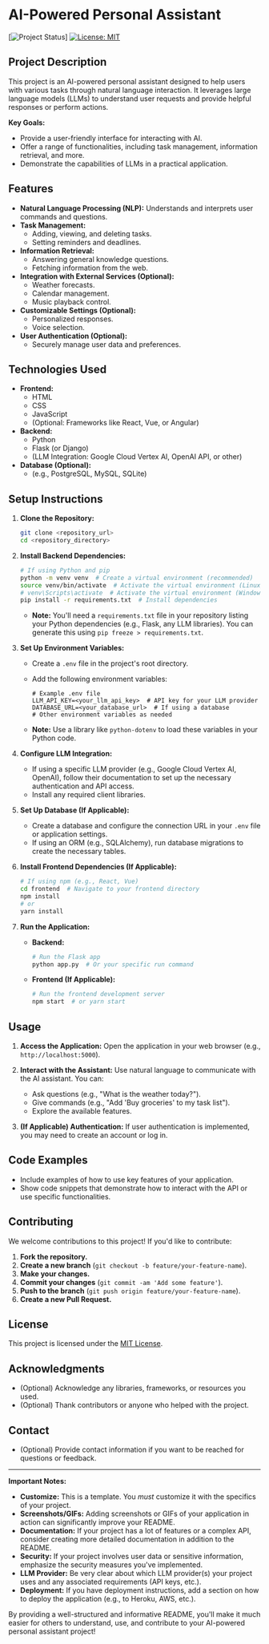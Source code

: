 # AI-Powered Personal Assistant

[![Project Status](https://img.shields.io/badge/status-development-orange.svg)]
[![License: MIT](https://img.shields.io/badge/License-MIT-yellow.svg)](https://opensource.org/licenses/MIT)

## Project Description

This project is an AI-powered personal assistant designed to help users with various tasks through natural language interaction. It leverages large language models (LLMs) to understand user requests and provide helpful responses or perform actions.

**Key Goals:**

* Provide a user-friendly interface for interacting with AI.
* Offer a range of functionalities, including task management, information retrieval, and more.
* Demonstrate the capabilities of LLMs in a practical application.

## Features

* **Natural Language Processing (NLP):** Understands and interprets user commands and questions.
* **Task Management:**
    * Adding, viewing, and deleting tasks.
    * Setting reminders and deadlines.
* **Information Retrieval:**
    * Answering general knowledge questions.
    * Fetching information from the web.
* **Integration with External Services (Optional):**
    * Weather forecasts.
    * Calendar management.
    * Music playback control.
* **Customizable Settings (Optional):**
    * Personalized responses.
    * Voice selection.
* **User Authentication (Optional):**
    * Securely manage user data and preferences.

## Technologies Used

* **Frontend:**
    * HTML
    * CSS
    * JavaScript
    * (Optional: Frameworks like React, Vue, or Angular)
* **Backend:**
    * Python
    * Flask (or Django)
    * (LLM Integration: Google Cloud Vertex AI, OpenAI API, or other)
* **Database (Optional):**
    * (e.g., PostgreSQL, MySQL, SQLite)

## Setup Instructions

1.  **Clone the Repository:**
    
    ```bash
    git clone <repository_url>
    cd <repository_directory>
    ```
    
2.  **Install Backend Dependencies:**
    
    ```bash
    # If using Python and pip
    python -m venv venv  # Create a virtual environment (recommended)
    source venv/bin/activate  # Activate the virtual environment (Linux/macOS)
    # venv\Scripts\activate  # Activate the virtual environment (Windows)
    pip install -r requirements.txt  # Install dependencies
    ```
    
    * **Note:** You'll need a `requirements.txt` file in your repository listing your Python dependencies (e.g., Flask, any LLM libraries). You can generate this using `pip freeze > requirements.txt`.
3.  **Set Up Environment Variables:**
    
    * Create a `.env` file in the project's root directory.
    * Add the following environment variables:
        
        ```
        # Example .env file
        LLM_API_KEY=<your_llm_api_key>  # API key for your LLM provider
        DATABASE_URL=<your_database_url>  # If using a database
        # Other environment variables as needed
        ```
    * **Note:** Use a library like `python-dotenv` to load these variables in your Python code.
4.  **Configure LLM Integration:**
    
    * If using a specific LLM provider (e.g., Google Cloud Vertex AI, OpenAI), follow their documentation to set up the necessary authentication and API access.
    * Install any required client libraries.
5.  **Set Up Database (If Applicable):**
    
    * Create a database and configure the connection URL in your `.env` file or application settings.
    * If using an ORM (e.g., SQLAlchemy), run database migrations to create the necessary tables.
6.  **Install Frontend Dependencies (If Applicable):**
    
    ```bash
    # If using npm (e.g., React, Vue)
    cd frontend  # Navigate to your frontend directory
    npm install
    # or
    yarn install
    ```
    
7.  **Run the Application:**
    
    * **Backend:**
        
        ```bash
        # Run the Flask app
        python app.py  # Or your specific run command
        ```
    * **Frontend (If Applicable):**
        
        ```bash
        # Run the frontend development server
        npm start  # or yarn start
        ```

## Usage

1.  **Access the Application:** Open the application in your web browser (e.g., `http://localhost:5000`).
2.  **Interact with the Assistant:** Use natural language to communicate with the AI assistant. You can:
    
    * Ask questions (e.g., "What is the weather today?").
    * Give commands (e.g., "Add 'Buy groceries' to my task list").
    * Explore the available features.
3.  **(If Applicable) Authentication:** If user authentication is implemented, you may need to create an account or log in.

## Code Examples

* Include examples of how to use key features of your application.
* Show code snippets that demonstrate how to interact with the API or use specific functionalities.

## Contributing

We welcome contributions to this project! If you'd like to contribute:

1.  **Fork the repository.**
2.  **Create a new branch** (`git checkout -b feature/your-feature-name`).
3.  **Make your changes.**
4.  **Commit your changes** (`git commit -am 'Add some feature'`).
5.  **Push to the branch** (`git push origin feature/your-feature-name`).
6.  **Create a new Pull Request.**

## License

This project is licensed under the [MIT License](https://opensource.org/licenses/MIT).

## Acknowledgments

* (Optional) Acknowledge any libraries, frameworks, or resources you used.
* (Optional) Thank contributors or anyone who helped with the project.

## Contact

* (Optional) Provide contact information if you want to be reached for questions or feedback.

---

**Important Notes:**

* **Customize:** This is a template. You *must* customize it with the specifics of your project.
* **Screenshots/GIFs:** Adding screenshots or GIFs of your application in action can significantly improve your README.
* **Documentation:** If your project has a lot of features or a complex API, consider creating more detailed documentation in addition to the README.
* **Security:** If your project involves user data or sensitive information, emphasize the security measures you've implemented.
* **LLM Provider:** Be very clear about which LLM provider(s) your project uses and any associated requirements (API keys, etc.).
* **Deployment:** If you have deployment instructions, add a section on how to deploy the application (e.g., to Heroku, AWS, etc.).

By providing a well-structured and informative README, you'll make it much easier for others to understand, use, and contribute to your AI-powered personal assistant project!
